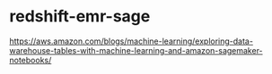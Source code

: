 # redshift-emr-sage


https://aws.amazon.com/blogs/machine-learning/exploring-data-warehouse-tables-with-machine-learning-and-amazon-sagemaker-notebooks/
